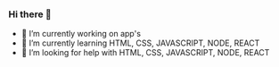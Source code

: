 ### Hi there 👋

- 🔭 I’m currently working on app's
- 🌱 I’m currently learning HTML, CSS, JAVASCRIPT, NODE, REACT
- 🤔 I’m looking for help with HTML, CSS, JAVASCRIPT, NODE, REACT
